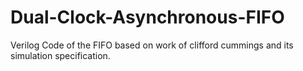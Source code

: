 # Dual-Clock-Asynchronous-FIFO
Verilog Code of the FIFO based on work of clifford cummings and its simulation specification.
